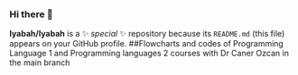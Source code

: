 ### Hi there 👋


**Iyabah/Iyabah** is a ✨ _special_ ✨ repository because its `README.md` (this file) appears on your GitHub profile.
##Flowcharts and codes of Programming Language 1 and Programming languages 2 courses with Dr Caner Ozcan in the main branch

